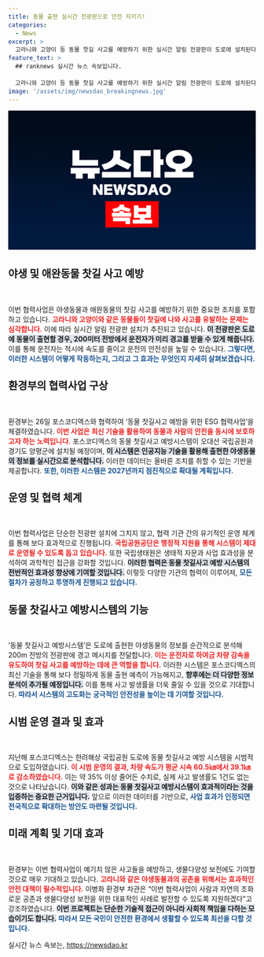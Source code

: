 ```yaml
---
title: 동물 출현 실시간 전광판으로 안전 지키기!
categories:
  - News
excerpt: >
  고라니와 고양이 등 동물 찻길 사고를 예방하기 위한 실시간 알림 전광판이 도로에 설치된다. 환경부와 포스코디엑스의 협력으로, AI를 통해 야생동물 출현 정보를 200m 전방에 알려주며, 교통사고를 줄이는 효과를 기대한다.
feature_text: >
  ## ranknews 실시간 뉴스 속보입니다.

  고라니와 고양이 등 동물 찻길 사고를 예방하기 위한 실시간 알림 전광판이 도로에 설치된다. 환경부와 포스코디엑스의 협력으로, AI를 통해 야생동물 출현 정보를 200m 전방에 알려주며, 교통사고를 줄이는 효과를 기대한다.
image: '/assets/img/newsdao_breakingnews.jpg'
---
```


<p><img src="/assets/img/newsdao_breakingnews.jpg" alt="ranknews 속보" /></p>

<h2 data-ke-size="size26">야생 및 애완동물 찻길 사고 예방</h2>

<p data-ke-size="size16">&nbsp;</p>

<p>이번 협력사업은 야생동물과 애완동물의 찻길 사고를 예방하기 위한 중요한 조치를 포함하고 있습니다. <b><span style="color: #ee2323;">고라니와 고양이와 같은 동물들이 찻길에 나와 사고를 유발하는 문제는 심각합니다.</span></b> 이에 따라 실시간 알림 전광판 설치가 추진되고 있습니다. <b><span style="background-color: #21538527;">이 전광판은 도로에 동물이 출현할 경우, 200미터 전방에서 운전자가 미리 경고를 받을 수 있게 해줍니다.</span></b> 이를 통해 운전자는 적시에 속도를 줄이고 운전의 안전성을 높일 수 있습니다. <b><span style="color: #1a5490;">그렇다면, 이러한 시스템이 어떻게 작동하는지, 그리고 그 효과는 무엇인지 자세히 살펴보겠습니다.</span></b></p>

<h2 data-ke-size="size26">환경부의 협력사업 구상</h2>

<p data-ke-size="size16">&nbsp;</p>

<p>환경부는 26일 포스코디엑스와 협력하여 ‘동물 찻길사고 예방을 위한 ESG 협력사업’을 체결하였습니다. <b><span style="color: #ee2323;">이번 사업은 최신 기술을 활용하여 동물과 사람의 안전을 동시에 보호하고자 하는 노력입니다.</span></b> 포스코디엑스의 동물 찻길사고 예방시스템이 오대산 국립공원과 경기도 양평군에 설치될 예정이며, <b><span style="background-color: #21538527;">이 시스템은 인공지능 기술을 활용해 출현한 야생동물의 정보를 실시간으로 분석합니다.</span></b> 이러한 데이터는 올바른 조치를 취할 수 있는 기반을 제공합니다. <b><span style="color: #1a5490;">또한, 이러한 시스템은 2027년까지 점진적으로 확대될 계획입니다.</span></b></p>

<h2 data-ke-size="size26">운영 및 협력 체계</h2>

<p data-ke-size="size16">&nbsp;</p>

<p>이번 협력사업은 단순한 전광판 설치에 그치지 않고, 협력 기관 간의 유기적인 운영 체계를 통해 보다 효과적으로 진행됩니다. <b><span style="color: #ee2323;">국립공원공단은 행정적 지원을 통해 시스템이 제대로 운영될 수 있도록 돕고 있습니다.</span></b> 또한 국립생태원은 생태적 자문과 사업 효과성을 분석하여 과학적인 접근을 강화할 것입니다. <b><span style="background-color: #21538527;">이러한 협력은 동물 찻길사고 예방 시스템의 전반적인 효과성 향상에 기여할 것입니다.</span></b> 이렇듯 다양한 기관의 협력이 이루어져, <b><span style="color: #1a5490;">모든 절차가 공정하고 투명하게 진행되고 있습니다.</span></b></p>

<h2 data-ke-size="size26">동물 찻길사고 예방시스템의 기능</h2>

<p data-ke-size="size16">&nbsp;</p>

<p>‘동물 찻길사고 예방시스템’은 도로에 출현한 야생동물의 정보를 순간적으로 분석해 200m 전방의 전광판에 경고 메시지를 전달합니다. <b><span style="color: #ee2323;">이는 운전자로 하여금 차량 감속을 유도하여 찻길 사고를 예방하는 데에 큰 역할을 합니다.</span></b> 이러한 시스템은 포스코디엑스의 최신 기술을 통해 보다 정밀하게 동물 출현 예측이 가능해지고, <b><span style="background-color: #21538527;">향후에는 더 다양한 정보 분석이 추가될 예정입니다.</span></b> 이를 통해 사고 발생률을 더욱 줄일 수 있을 것으로 기대합니다. <b><span style="color: #1a5490;">따라서 시스템의 고도화는 궁극적인 안전성을 높이는 데 기여할 것입니다.</span></b></p>

<h2 data-ke-size="size26">시범 운영 결과 및 효과</h2>

<p data-ke-size="size16">&nbsp;</p>

<p>지난해 포스코디엑스는 한려해상 국립공원 도로에 동물 찻길사고 예방 시스템을 시범적으로 도입하였습니다. <b><span style="color: #ee2323;">이 시범 운영의 결과, 차량 속도가 평균 시속 60.5㎞에서 39.1㎞로 감소하였습니다.</span></b> 이는 약 35% 이상 줄어든 수치로, 실제 사고 발생률도 1건도 없는 것으로 나타났습니다. <b><span style="background-color: #21538527;">이와 같은 성과는 동물 찻길사고 예방시스템이 효과적이라는 것을 입증하는 중요한 근거입니다.</span></b> 앞으로 이러한 데이터를 기반으로, <b><span style="color: #1a5490;">사업 효과가 인정되면 전국적으로 확대하는 방안도 마련될 것입니다.</span></b></p>

<h2 data-ke-size="size26">미래 계획 및 기대 효과</h2>

<p data-ke-size="size16">&nbsp;</p>

<p>환경부는 이번 협력사업이 예기치 않은 사고들을 예방하고, 생물다양성 보전에도 기여할 것으로 매우 기대하고 있습니다. <b><span style="color: #ee2323;">고라니와 같은 야생동물과의 공존을 위해서는 효과적인 안전 대책이 필수적입니다.</span></b> 이병화 환경부 차관은 “이번 협력사업이 사람과 자연의 조화로운 공존과 생물다양성 보전을 위한 대표적인 사례로 발전할 수 있도록 지원하겠다”고 강조하였습니다. <b><span style="background-color: #21538527;">이번 프로젝트는 단순한 기술적 접근이 아니라 사회적 책임을 다하는 모습이기도 합니다.</span></b> <b><span style="color: #1a5490;">따라서 모든 국민이 안전한 환경에서 생활할 수 있도록 최선을 다할 것입니다.</span></b></p>

<p data-ke-size="size16"></p>
실시간 뉴스 속보는, <a href="https://newsdao.kr" rel="dofollow">https://newsdao.kr</a>


